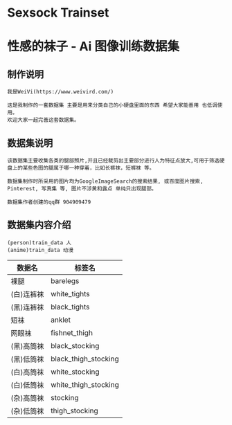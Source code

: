 # Sexsock Trainset
# 性感的袜子 - Ai 图像训练数据集

## 制作说明

    我是WeiVi(https://www.weivird.com/)

    这是我制作的一套数据集 主要是用来分类自己的小硬盘里面的东西 希望大家能善用 也低调使用。
    欢迎大家一起完善这套数据集。

## 数据集说明

    该数据集主要收集各类的腿部照片,并且已经裁剪出主要部分进行人为特征点放大,可用于筛选硬盘上的某些色图的腿属于哪一种穿着，比如长裤袜，短裤袜 等。

    数据集制作时所采用的图片均为GoogleImageSearch的搜索结果, 或百度图片搜索, Pinterest, 写真集 等, 图片不涉黄和露点 单纯只出现腿部。

    数据集作者创建的qq群 904909479

## 数据集内容介绍

    (person)train_data 人
    (anime)train_data 动漫


|  数据名  | 标签名  |
|  ----  |  ----  |
| 裸腿  | barelegs |
| (白)连裤袜  | white_tights |
| (黑)连裤袜  | black_tights |
| 短袜  | anklet |
| 网眼袜  | fishnet_thigh |
| (黑)高筒袜  | black_stocking |
| (黑)低筒袜  | black_thigh_stocking |
| (白)高筒袜  | white_stocking |
| (白)低筒袜  | white_thigh_stocking |
| (杂)高筒袜  | stocking |
| (杂)低筒袜  | thigh_stocking |